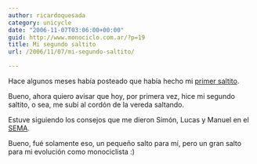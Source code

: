 ```yaml
---
author: ricardoquesada
category: unicycle
date: "2006-11-07T03:06:00+00:00"
guid: http://www.monociclo.com.ar/?p=19
title: Mi segundo saltito
url: /2006/11/07/mi-segundo-saltito/

---
```

Hace algunos meses había posteado que había hecho mi [primer saltito](http://monodiario.blogspot.com/2006/08/mi-primer-saltito.html).

Bueno, ahora quiero avisar que hoy, por primera vez, hice mi segundo saltito,
o sea, me subí al cordón de la vereda saltando.

Estuve siguiendo los consejos que me dieron Simón, Lucas y Manuel en el [SEMA](http://monodiario.blogspot.com/2006/10/segundo-encuentro-de-monociclistas.html).

Bueno, fué solamente eso, un pequeño salto para mí, pero un gran salto para mi evolución como monociclista :)

